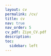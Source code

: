 ```yaml
---
layout: cv
permalink: /cv/
title: cv
nav: true
nav_order: 5
cv_pdf: Ziye_CV.pdf
description: 
toc:
  sidebar: left
---
```

